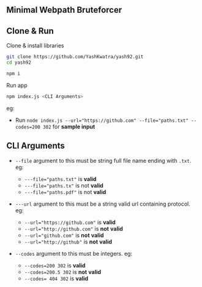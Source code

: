 ## Minimal Webpath Bruteforcer

## Clone & Run

Clone & install libraries
```bash
git clone https://github.com/YashKwatra/yash92.git
cd yash92

npm i
```

Run app
```bash
npm index.js <CLI Arguments>
```

eg:
- Run ```node index.js --url="https://github.com" --file="paths.txt" --codes=200 302``` for **sample input**

## CLI Arguments
- ```--file``` argument to this must be string full file name ending with ```.txt```. eg: 
    - ```---file="paths.txt"``` is **valid**
    - ```---file="paths.tx"``` is not **valid**
    - ```---file="paths.pdf"``` is not **valid**

- ```---url``` argument to this must be a string valid url containing protocol. eg: 
    - ```--url="https://github.com"``` is **valid**
    - ```--url="http://github.com"``` is **not** **valid**
    - ```--url="github.com"``` is **not** **valid**
    - ```--url="http://github"``` is **not** **valid**

- ```--codes``` argument to this must be integers. eg:  
    - ```--codes=200 302``` is **valid**
    - ```--codes=200.5 302``` is **not** **valid**
    - ```--codes= 404 302``` is **valid**

